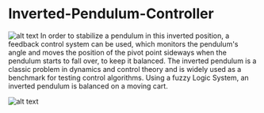 # Inverted-Pendulum-Controller

![alt text](https://upload.wikimedia.org/wikipedia/commons/thumb/0/00/Cart-pendulum.svg/300px-Cart-pendulum.svg.png)
In order to stabilize a pendulum in this inverted position, a feedback control system can be used, which monitors the pendulum's angle and moves the position of the pivot point sideways when the pendulum starts to fall over, to keep it balanced. The inverted pendulum is a classic problem in dynamics and control theory and is widely used as a benchmark for testing control algorithms. Using a fuzzy Logic System, an inverted pendulum is balanced on a moving cart.


![alt text](https://imgur.com/hxPCWx8)
